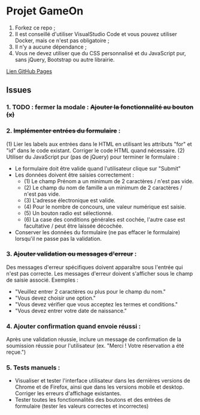 # Projet GameOn
1. Forkez ce repo ;
2. Il est conseillé d'utiliser VisualStudio Code et vous pouvez utiliser Docker, mais ce n'est pas obligatoire ;
3. Il n'y a aucune dépendance ;
4. Vous ne devez utiliser que du CSS personnalisé et du JavaScript pur, sans jQuery, Bootstrap ou autre librairie.

[Lien GitHub Pages](https://lob2018.github.io/GameOn-website-FR/starterOnly/index.html)

## Issues
### 1. TODO : fermer la modale : 	~~Ajouter la fonctionnalité au bouton (x)~~
### 2. ~~Implémenter entrées du formulaire~~ :
(1) Lier les labels aux entrées dans le HTML en utilisant les attributs "for" et "id" dans le code existant. Corriger le code HTML quand nécessaire.
(2) Utiliser du JavaScript pur (pas de jQuery) pour terminer le formulaire :
- Le formulaire doit être valide quand l'utilisateur clique sur "Submit"
- Les données doivent être saisies correctement :
  - (1) Le champ Prénom a un minimum de 2 caractères / n'est pas vide.
  - (2) Le champ du nom de famille a un minimum de 2 caractères / n'est pas vide.
  - (3) L'adresse électronique est valide.
  - (4) Pour le nombre de concours, une valeur numérique est saisie.
  - (5) Un bouton radio est sélectionné.
  - (6) La case des conditions générales est cochée, l'autre case est facultative / peut être laissée décochée.
- Conserver les données du formulaire (ne pas effacer le formulaire) lorsqu'il ne passe pas la validation.
### 3. ~~Ajouter validation ou messages d'erreur~~ :
Des messages d'erreur spécifiques doivent apparaître sous l'entrée qui n'est pas correcte. Les messages d'erreur doivent s'afficher sous le champ de saisie associé. Exemples :
- "Veuillez entrer 2 caractères ou plus pour le champ du nom."
- "Vous devez choisir une option."
- "Vous devez vérifier que vous acceptez les termes et conditions."
- "Vous devez entrer votre date de naissance."
### 4. Ajouter confirmation quand envoie réussi :
Après une validation réussie, inclure un message de confirmation de la soumission réussie pour l'utilisateur (ex. "Merci ! Votre réservation a été reçue.")
### 5. Tests manuels :
- Visualiser et tester l'interface utilisateur dans les dernières versions de Chrome et de Firefox, ainsi que dans les versions mobile et desktop. Corriger les erreurs d'affichage existantes.
- Tester toutes les fonctionnalités des boutons et des entrées de formulaire (tester les valeurs correctes et incorrectes)
